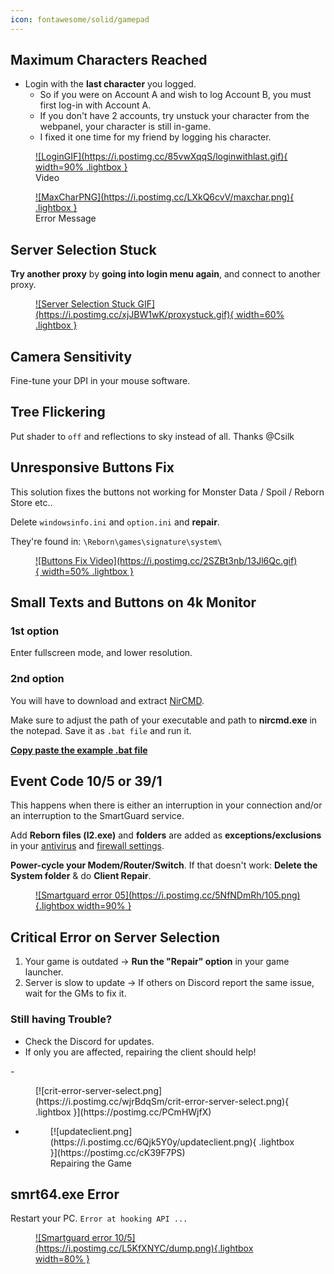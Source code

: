 ```yaml
---
icon: fontawesome/solid/gamepad
---
```


## Maximum Characters Reached
- Login with the **last character** you logged.
    - So if you were on Account A and wish to log Account B, you must first log-in with Account A.
    - If you don't have 2 accounts, try unstuck your character from the webpanel, your character is still in-game.
    - I fixed it one time for my friend by logging his character. 

<div class="grid cards" markdown>
<figure markdown="1">
<a href="https://postimg.cc/S2yWJtST">
![LoginGIF](https://i.postimg.cc/85vwXqqS/loginwithlast.gif){ width=90% .lightbox }
</a>
<figcaption>Video</figcaption>
</figure>



<figure markdown="1">
<a href="https://postimg.cc/zbBFxPsL">
![MaxCharPNG](https://i.postimg.cc/LXkQ6cvV/maxchar.png){ .lightbox }
</a> 
<figcaption>Error Message</figcaption>
</figure>
</div>



## Server Selection Stuck

**Try another proxy** by **going into login menu again**, and connect to another proxy.
<figure markdown="1">
<a href="https://postimg.cc/Jt8TXM4n">
![Server Selection Stuck GIF](https://i.postimg.cc/xjJBW1wK/proxystuck.gif){ width=60% .lightbox }
</a>
</figure>


## Camera Sensitivity

Fine-tune your DPI in your mouse software.



## Tree Flickering
Put shader to `off` and reflections to sky instead of all.
Thanks @Csilk 



## Unresponsive Buttons Fix
This solution fixes the buttons not working for Monster Data / Spoil / Reborn Store etc..

Delete `windowsinfo.ini` and `option.ini` and **repair**.

They're found in: `\Reborn\games\signature\system\`
<figure markdown="1">
<a href="https://postimg.cc/yD7dg1Qs">
![Buttons Fix Video](https://i.postimg.cc/2SZBt3nb/13Jl6Qc.gif){ width=50% .lightbox }
</a>
</figure>


## Small Texts and Buttons on 4k Monitor

### 1st option
Enter fullscreen mode, and lower resolution.

### 2nd option
You will have to download and extract [NirCMD](https://www.nirsoft.net/utils/nircmd.zip).

Make sure to adjust the path of your executable and path to **nircmd.exe** in the notepad. Save it as `.bat file` and run it.

[**Copy paste the example .bat file**](https://pastebin.com/raw/TgFE05vg)


## Event Code 10/5 or 39/1
This happens when there is either an interruption in your connection and/or an interruption to the SmartGuard service.

Add **Reborn files (l2.exe)** and **folders** are added as **exceptions/exclusions** in your [antivirus](https://youtu.be/1r93NtwZt4o) and [firewall settings](https://youtu.be/zijsJZionv0). 

**Power-cycle your Modem/Router/Switch**. If that doesn't work: **Delete the System folder** & do **Client Repair**.

<figure markdown="span">
<a href="https://postimg.cc/14YQqDPB">
![Smartguard error 05](https://i.postimg.cc/5NfNDmRh/105.png){.lightbox width=90%  }
</a>
</figure>

## Critical Error on Server Selection

1. Your game is outdated → **Run the "Repair" option** in your game launcher.
2. Server is slow to update → If others on Discord report the same issue, wait for the GMs to fix it.

### Still having Trouble?
- Check the Discord for updates.
- If only you are affected, repairing the client should help!

<div class="grid cards" markdown>
- <figure markdown="span">
    [![crit-error-server-select.png](https://i.postimg.cc/wjrBdqSm/crit-error-server-select.png){ .lightbox }](https://postimg.cc/PCmHWjfX)
    </figure>

- <figure markdown="span">
    [![updateclient.png](https://i.postimg.cc/6Qjk5Y0y/updateclient.png){ .lightbox }](https://postimg.cc/cK39F7PS)
    <figcaption>Repairing the Game</figcaption>
    </figure>
</div>


## smrt64.exe Error
Restart your PC. `Error at hooking API ...`
<figure markdown="span">
<a href="https://postimg.cc/CB7drC4k">
![Smartguard error 10/5](https://i.postimg.cc/L5KfXNYC/dump.png){.lightbox width=80%  }
</a>
</figure>

